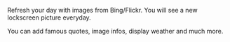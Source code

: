 Refresh your day with images from Bing/Flickr. You will see a new lockscreen picture everyday.

You can add famous quotes, image infos, display weather and much more.
